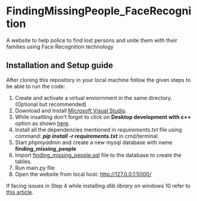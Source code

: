 # FindingMissingPeople_FaceRecognition
A website to help police to find lost persons and unite them with their families using Face Recognition technology

## Installation and Setup guide
After cloning this repository in your local machine follow the given steps to be able to run the code:

1. Create and activate a virtual enviornment in the same directory. (Optional but recommended)
2. Download and Install [Microsoft Visual Studio](https://visualstudio.microsoft.com/).
3. While insatlling don't forget to click on **Desktop development with c++** option as shown [here](https://docs.microsoft.com/en-us/cpp/build/media/vscpp-concierge-choose-workload.gif?view=msvc-170).
4. Install all the dependencies mentioned in *requirements.txt* file using command: ***pip install -r requirements.txt*** in cmd/terminal.
5. Start *phpmyadmin* and create a new mysql database with name **finding_missing_people**
6. Import [finding_missing_people.sql](https://github.com/1218muskan/FindingMissingPeople_FaceRecognition/blob/main/finding_missing_people.sql) file to the database to create the tables.
7. Run main.py file
8. Open the website from local host: http://127.0.0.1:5000/

If facing issues in Step 4 while installing *dlib library* on windows 10 refer to [this article](https://medium.com/analytics-vidhya/how-to-install-dlib-library-for-python-in-windows-10-57348ba1117f).
